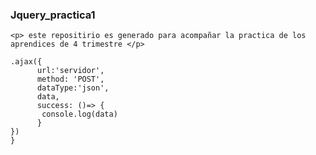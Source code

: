 ### Jquery_practica1
```
<p> este repositirio es generado para acompañar la practica de los aprendices de 4 trimestre </p>
```
``` let peticion= (e)=>{
.ajax({
      url:'servidor',
      method: 'POST',
      dataType:'json',
      data,
      success: ()=> {
       console.log(data)
      }
})
}
```
